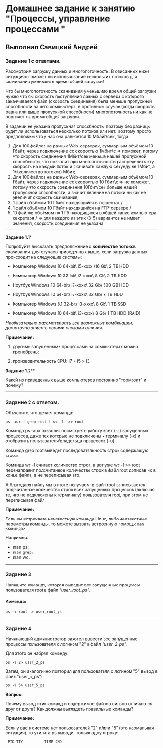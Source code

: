 # Домашнее задание к занятию "Процессы, управление процессами "

## Выполнил Савицкий Андрей

### Задание 1 с ответами.

Рассмотрим загрузку данных и многопоточность. В описанных ниже ситуациях поможет ли использование нескольких потоков для скачивания уменьшить время общей загрузки?

Что бы многопоточность скачивания уменьшило время общей загрузки нужно что бы скорость поступления данных с сервера с которого заканчивается файл (скорость соединения) была меньше пропускной способности вашего компьютера, в противном случае (когда скорость равна или выше пропускной способности) многопоточность ни как не повлияет на время общей загрузки.  

В задании не указана пропускная способность, поэтому без разницы будет ли использоваться несколько потоков или нет. Поэтому просто предположим что у нас она равняется 10 Мбайт/сек, тогда: 

1. Для 100 файлов на разных Web-серверах, суммарным объёмом 10 Гбайт, через подключение со скоростью 1Мбит\с => поможет, потому что скорость соединения 1Мбит/сек меньше нашей пропускной способности, что позволит при многопоточности распределить эту скорость на каждый поток и скачивать каждую секунду не 1Мбит, а 1*(количество потоков) Мбит;  
2. Для 100 файлов на разных Web-серверах, суммарным объёмом 10 Гбайт, через подключение со скоростью 10 Гбит\с => не поможет, потому что скорость соединения 10Гбит/сек больше нашей пропускной способности, а значит деление на потоки ни как не увеличит скорость скачивания;  
3. 1 файл объёмом 10 Гбайт находящийся в торрентах                          /
4. 1 файл объёмом 10 Гбайт находящийся на FTP-сервере                       /    
5. 10 файлов объёмом по 1 Гб находящихся в общей папке компьютера секретаря / => для каждого из этих (3-5) вариантов не имеет значения, скорость соединения не указана.



---

**Задание 1.1***

Попробуйте высказать предположение о **количестве потоков** скачивания, для случаев приведенных выше, если загрузка данных происходит на следующие системы:

- Компьютер Windows 10 64-bit\ i5-xxxx \16 Gb\ 2 TB HDD
- Компьютер Windows 10 32-bit\ i7-xxxx\ 8 Gb\ 2 TB HDD
- Ноутбук Windows 10 64-bit\ i7-xxxx\ 32 Gb\ 500 GB HDD
- Ноутбук Windows 10 64-bit\ i7-xxxx\ 32 Gb\ 2 TB HDD

- Компьютер Windows 8.1 32-bit\ i3-xxxx\ 8 Gb\ 1 TB SSD

- Компьютер Windows 10 64-bit\ i3-xxxx\ 8 Gb\ 1 TB HDD (RAID)

*Необязательно рассматривать все возможные комбинации, достаточно описать своими словами отличия.*

**Примечания:**

1) другими запущенными процессами на компьютерах можно пренебречь;

2) производительность CPU: i7 > i5 > i3.


**Задание 1.2****

Какой из приведенных выше компьютеров постоянно "тормозит" и почему?

---

### Задание 2 с ответом.

Объясните, что делает команда:

`ps -aux | grep root | wc -l  >> root`

Команда ps -aux позволит посмотреть работу всех (-a) запущенных процессов, даже тех которые не подключены к терминалу (-x) и отобразить пользователя/владельца процессов (-u).

Команда grep root выведет последовательность строк содержащую «root». 

Команда wc -l считает количество строк, а вот уже wc -l >> root перенаправит подсчитанное количество строк в файл root дописав их в конце файла, а не переписывая его. 

А благодаря пайпу мы в итоге получаем: в файл root записывается подсчитанное количество строк всех запущенных процессов (включая те, что не подключены к терминалу) пользователя root, при этом не переписывая файл. 

**Примечание:**

Если вы встречаете неизвестную команду Linux, либо неизвестные параметры команды, то можете вызвать встроенную помощь:
`man <команда>`

Например:

- man ps;
- man grep;
- man wc.

---

### Задание 3

Напишите команду, которая выводит все запущенные процессы пользователя root в файл *"user_root_ps"*.

#### Команда:
```
ps –u root  > user_root_ps
```

---

### Задание 4

Начинающий администратор захотел вывести все запущенные процессы пользователя с логином "2" в файл *"user_2_ps"*.

Для этого он набрал команду:

`ps -U 2> user_2_ps`

Затем, он аналогично повторил для пользователя с логином "5" вывод в файл "user_5_ps":

`ps -U 5> user_5_ps`

**Вопрос:** 

Почему вывод этих команд и содержимое файлов сильно отличаются друг от друга?  Как должны выглядеть правильные команды?

**Примечание:**

Если у вас в системе нет пользователей "2" и/или "5" (это нормальная ситуация), то утилита ps выводит только одну строку:

`  PID TTY          TIME CMD      `
